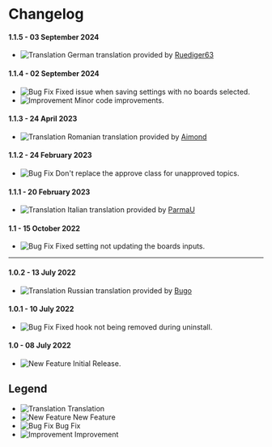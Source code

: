 # Changelog

#### 1.1.5 - 03 September 2024
- ![Translation](https://smftricks.com/assets/changelog/language.png) German translation provided by [Ruediger63](https://www.simplemachines.org/community/index.php?action=profile;u=85862)

#### 1.1.4 - 02 September 2024
- ![Bug Fix](https://smftricks.com/assets/changelog/bug--minus.png) Fixed issue when saving settings with no boards selected.
- ![Improvement](https://smftricks.com/assets/changelog/tag--pencil.png) Minor code improvements.

#### 1.1.3 - 24 April 2023
- ![Translation](https://smftricks.com/assets/changelog/language.png) Romanian translation provided by [Aimond](https://www.simplemachines.org/community/index.php?action=profile;u=654752)

#### 1.1.2 - 24 February 2023
- ![Bug Fix](https://smftricks.com/assets/changelog/bug--minus.png) Don't replace the approve class for unapproved topics.

#### 1.1.1 - 20 February 2023
- ![Translation](https://smftricks.com/assets/changelog/language.png) Italian translation provided by [ParmaU](https://github.com/ParmaU)

#### 1.1 - 15 October 2022
- ![Bug Fix](https://smftricks.com/assets/changelog/bug--minus.png) Fixed setting not updating the boards inputs.
---
#### 1.0.2 - 13 July 2022
- ![Translation](https://smftricks.com/assets/changelog/language.png) Russian translation provided by [Bugo](https://www.simplemachines.org/community/index.php?action=profile;u=229017)

#### 1.0.1 - 10 July 2022
- ![Bug Fix](https://smftricks.com/assets/changelog/bug--minus.png) Fixed hook not being removed during uninstall.

#### 1.0 - 08 July 2022
- ![New Feature](https://smftricks.com/assets/changelog/tag--plus.png) Initial Release.

## Legend
- ![Translation](https://smftricks.com/assets/changelog/language.png) Translation
- ![New Feature](https://smftricks.com/assets/changelog/tag--plus.png) New Feature
- ![Bug Fix](https://smftricks.com/assets/changelog/bug--minus.png) Bug Fix
- ![Improvement](https://smftricks.com/assets/changelog/tag--pencil.png) Improvement